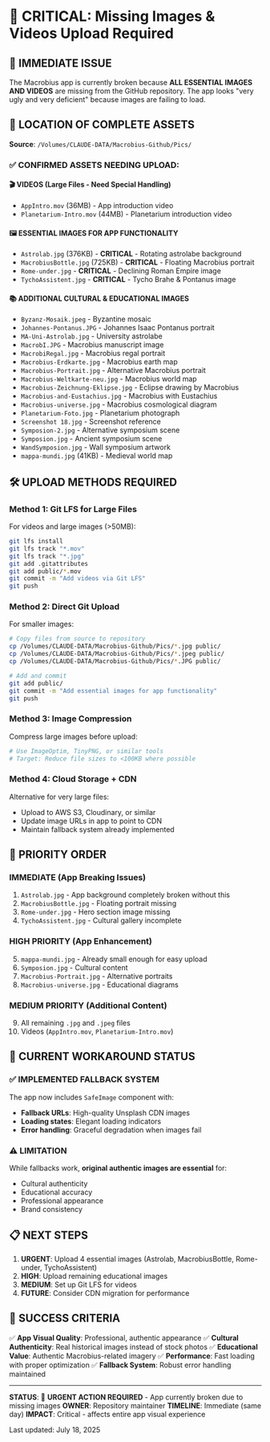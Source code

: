 # 🎨 CRITICAL: Missing Images & Videos Upload Required

## 🚨 IMMEDIATE ISSUE
The Macrobius app is currently broken because **ALL ESSENTIAL IMAGES AND VIDEOS** are missing from the GitHub repository. The app looks "very ugly and very deficient" because images are failing to load.

## 📁 LOCATION OF COMPLETE ASSETS
**Source**: `/Volumes/CLAUDE-DATA/Macrobius-Github/Pics/`

### ✅ CONFIRMED ASSETS NEEDING UPLOAD:

#### **🎬 VIDEOS (Large Files - Need Special Handling)**
- `AppIntro.mov` (36MB) - App introduction video
- `Planetarium-Intro.mov` (44MB) - Planetarium introduction video

#### **🖼️ ESSENTIAL IMAGES FOR APP FUNCTIONALITY**
- `Astrolab.jpg` (376KB) - **CRITICAL** - Rotating astrolabe background
- `MacrobiusBottle.jpg` (725KB) - **CRITICAL** - Floating Macrobius portrait
- `Rome-under.jpg` - **CRITICAL** - Declining Roman Empire image
- `TychoAssistent.jpg` - **CRITICAL** - Tycho Brahe & Pontanus image

#### **📚 ADDITIONAL CULTURAL & EDUCATIONAL IMAGES**
- `Byzanz-Mosaik.jpeg` - Byzantine mosaic
- `Johannes-Pontanus.JPG` - Johannes Isaac Pontanus portrait
- `MA-Uni-Astrolab.jpg` - University astrolabe
- `MacrobI.JPG` - Macrobius manuscript image
- `MacrobiRegal.jpg` - Macrobius regal portrait
- `Macrobius-Erdkarte.jpg` - Macrobius earth map
- `Macrobius-Portrait.jpg` - Alternative Macrobius portrait
- `Macrobius-Weltkarte-neu.jpg` - Macrobius world map
- `Macrobius-Zeichnung-Eklipse.jpg` - Eclipse drawing by Macrobius
- `Macrobius-and-Eustachius.jpg` - Macrobius with Eustachius
- `Macrobius-universe.jpg` - Macrobius cosmological diagram
- `Planetarium-Foto.jpg` - Planetarium photograph
- `Screenshot 18.jpg` - Screenshot reference
- `Symposion-2.jpg` - Alternative symposium scene
- `Symposion.jpg` - Ancient symposium scene
- `WandSymposion.jpg` - Wall symposium artwork
- `mappa-mundi.jpg` (41KB) - Medieval world map

## 🛠️ UPLOAD METHODS REQUIRED

### **Method 1: Git LFS for Large Files**
For videos and large images (>50MB):
```bash
git lfs install
git lfs track "*.mov"
git lfs track "*.jpg"
git add .gitattributes
git add public/*.mov
git commit -m "Add videos via Git LFS"
git push
```

### **Method 2: Direct Git Upload**
For smaller images:
```bash
# Copy files from source to repository
cp /Volumes/CLAUDE-DATA/Macrobius-Github/Pics/*.jpg public/
cp /Volumes/CLAUDE-DATA/Macrobius-Github/Pics/*.jpeg public/
cp /Volumes/CLAUDE-DATA/Macrobius-Github/Pics/*.JPG public/

# Add and commit
git add public/
git commit -m "Add essential images for app functionality"
git push
```

### **Method 3: Image Compression**
Compress large images before upload:
```bash
# Use ImageOptim, TinyPNG, or similar tools
# Target: Reduce file sizes to <100KB where possible
```

### **Method 4: Cloud Storage + CDN**
Alternative for very large files:
- Upload to AWS S3, Cloudinary, or similar
- Update image URLs in app to point to CDN
- Maintain fallback system already implemented

## 🎯 PRIORITY ORDER

### **IMMEDIATE (App Breaking Issues)**
1. `Astrolab.jpg` - App background completely broken without this
2. `MacrobiusBottle.jpg` - Floating portrait missing
3. `Rome-under.jpg` - Hero section image missing
4. `TychoAssistent.jpg` - Cultural gallery incomplete

### **HIGH PRIORITY (App Enhancement)**
5. `mappa-mundi.jpg` - Already small enough for easy upload
6. `Symposion.jpg` - Cultural content
7. `Macrobius-Portrait.jpg` - Alternative portraits
8. `Macrobius-universe.jpg` - Educational diagrams

### **MEDIUM PRIORITY (Additional Content)**
9. All remaining `.jpg` and `.jpeg` files
10. Videos (`AppIntro.mov`, `Planetarium-Intro.mov`)

## 🚀 CURRENT WORKAROUND STATUS

### ✅ IMPLEMENTED FALLBACK SYSTEM
The app now includes `SafeImage` component with:
- **Fallback URLs**: High-quality Unsplash CDN images
- **Loading states**: Elegant loading indicators
- **Error handling**: Graceful degradation when images fail

### ⚠️ LIMITATION
While fallbacks work, **original authentic images are essential** for:
- Cultural authenticity
- Educational accuracy
- Professional appearance
- Brand consistency

## 📋 NEXT STEPS

1. **URGENT**: Upload 4 essential images (Astrolab, MacrobiusBottle, Rome-under, TychoAssistent)
2. **HIGH**: Upload remaining educational images
3. **MEDIUM**: Set up Git LFS for videos
4. **FUTURE**: Consider CDN migration for performance

## 🎯 SUCCESS CRITERIA

✅ **App Visual Quality**: Professional, authentic appearance
✅ **Cultural Authenticity**: Real historical images instead of stock photos
✅ **Educational Value**: Authentic Macrobius-related imagery
✅ **Performance**: Fast loading with proper optimization
✅ **Fallback System**: Robust error handling maintained

---

**STATUS**: 🚨 **URGENT ACTION REQUIRED** - App currently broken due to missing images
**OWNER**: Repository maintainer
**TIMELINE**: Immediate (same day)
**IMPACT**: Critical - affects entire app visual experience

Last updated: July 18, 2025